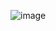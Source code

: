 ![image](https://user-images.githubusercontent.com/77582071/163885250-e6333415-f037-42de-9b1b-aadebefa45e0.png)
